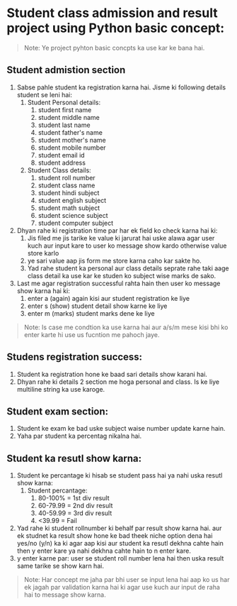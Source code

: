 # Student class admission and result project using Python basic concept:

> Note: Ye project pyhton basic concpts ka use kar ke bana hai.

## Student admistion section

1. Sabse pahle student ka registration karna hai. Jisme ki following details student se leni hai:
    1. Student Personal details:
        1. student first name
        1. student middle name
        1. student last name
        1. student father's name
        1. student mother's name
        1. student mobile number
        1. student email id
        1. student address
    1. Student Class details:
        1. student roll number
        1. student class name
        1. student hindi subject
        1. student english subject
        1. student math subject
        1. student science subject
        1. student computer subject
1. Dhyan rahe ki registration time par har ek field ko check karna hai ki:
    1. Jis filed me jis tarike ke value ki jarurat hai uske alawa agar user kuch aur input kare to user ko message show kardo otherwise value store karlo
    1. ye sari value aap jis form me store karna caho kar sakte ho.
    1. Yad rahe student ka personal aur class details seprate rahe taki aage class detail ka use kar ke studen ko subject wise marks de sako.
1. Last me agar registration successful rahta hain then user ko message show karna hai ki:
    1. enter a (again) again kisi aur student registration ke liye
    1. enter s (show) student detail show karne ke liye
    1. enter m (marks) student marks dene ke liye

> Note: Is case me condtion ka use karna hai aur a/s/m mese kisi bhi ko enter karte hi use us fucntion me pahoch jaye.

## Studens registration success:

1. Student ka registration hone ke baad sari details show karani hai.
1. Dhyan rahe ki details 2 section me hoga personal and class. Is ke liye multiline string ka use karoge.

## Student exam section:

1. Student ke exam ke bad uske subject waise number update karne hain.
1. Yaha par student ka percentag nikalna hai.

## Student ka resutl show karna:

1. Student ke percantage ki hisab se student pass hai ya nahi uska resutl show karna:
    1. Student percantage:
        1. 80-100% = 1st div result
        1. 60-79.99 = 2nd div result
        1. 40-59.99 = 3rd div result
        1. <39.99 = Fail
1. Yad rahe ki student rollnumber ki behalf par result show karna hai. aur ek studnet ka result show hone ke bad theek niche option dena hai yes/no (y/n) ka ki agar aap kisi aur student ka resutl dekhna cahte hain then y enter kare ya nahi dekhna cahte hain to n enter kare.
1. y enter karne par: user se student roll number lena hai then uska result same tarike se show karn hai.

> Note: Har concept me jaha par bhi user se input lena hai aap ko us har ek jagah par validation karna hai ki agar use kuch aur input de raha hai to message show karna.


